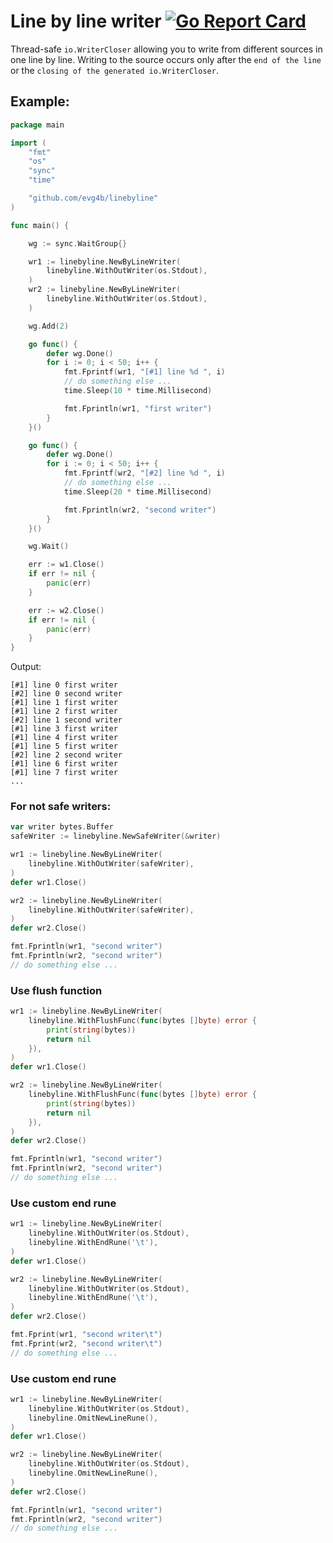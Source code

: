 # Line by line writer [![Go Report Card](https://goreportcard.com/badge/github.com/evg4b/linebyline)](https://goreportcard.com/report/github.com/evg4b/linebyline)

Thread-safe `io.WriterCloser` allowing you to write from different sources in one line by line.
Writing to the source occurs only after the `end of the line` or the `closing of the generated io.WriterCloser`.

## Example:

``` GO
package main

import (
	"fmt"
	"os"
	"sync"
	"time"

	"github.com/evg4b/linebyline"
)

func main() {

	wg := sync.WaitGroup{}

	wr1 := linebyline.NewByLineWriter(
	    linebyline.WithOutWriter(os.Stdout),
	)
	wr2 := linebyline.NewByLineWriter(
	    linebyline.WithOutWriter(os.Stdout),
	)

	wg.Add(2)

	go func() {
		defer wg.Done()
		for i := 0; i < 50; i++ {
			fmt.Fprintf(wr1, "[#1] line %d ", i)
			// do something else ...
			time.Sleep(10 * time.Millisecond)

			fmt.Fprintln(wr1, "first writer")
		}
	}()

	go func() {
		defer wg.Done()
		for i := 0; i < 50; i++ {
			fmt.Fprintf(wr2, "[#2] line %d ", i)
			// do something else ...
			time.Sleep(20 * time.Millisecond)

			fmt.Fprintln(wr2, "second writer")
		}
	}()

	wg.Wait()

	err := w1.Close()
	if err != nil {
		panic(err)
	}

	err := w2.Close()
	if err != nil {
		panic(err)
	}
}
```

Output:

```
[#1] line 0 first writer
[#2] line 0 second writer
[#1] line 1 first writer
[#1] line 2 first writer
[#2] line 1 second writer
[#1] line 3 first writer
[#1] line 4 first writer
[#1] line 5 first writer
[#2] line 2 second writer
[#1] line 6 first writer
[#1] line 7 first writer
...
```

### For not safe writers:

``` GO
var writer bytes.Buffer
safeWriter := linebyline.NewSafeWriter(&writer)

wr1 := linebyline.NewByLineWriter(
    linebyline.WithOutWriter(safeWriter),
)
defer wr1.Close()

wr2 := linebyline.NewByLineWriter(
    linebyline.WithOutWriter(safeWriter),
)
defer wr2.Close()

fmt.Fprintln(wr1, "second writer")
fmt.Fprintln(wr2, "second writer")
// do something else ...

```

### Use flush function

``` GO
wr1 := linebyline.NewByLineWriter(
    linebyline.WithFlushFunc(func(bytes []byte) error {
        print(string(bytes))
        return nil
    }),
)
defer wr1.Close()

wr2 := linebyline.NewByLineWriter(
    linebyline.WithFlushFunc(func(bytes []byte) error {
        print(string(bytes))
        return nil
    }),
)
defer wr2.Close()

fmt.Fprintln(wr1, "second writer")
fmt.Fprintln(wr2, "second writer")
// do something else ...
```

### Use custom end rune

``` GO
wr1 := linebyline.NewByLineWriter(
    linebyline.WithOutWriter(os.Stdout),
    linebyline.WithEndRune('\t'),
)
defer wr1.Close()

wr2 := linebyline.NewByLineWriter(
    linebyline.WithOutWriter(os.Stdout),
    linebyline.WithEndRune('\t'),
)
defer wr2.Close()

fmt.Fprint(wr1, "second writer\t")
fmt.Fprint(wr2, "second writer\t")
// do something else ...
```

### Use custom end rune

``` GO
wr1 := linebyline.NewByLineWriter(
    linebyline.WithOutWriter(os.Stdout),
    linebyline.OmitNewLineRune(),
)
defer wr1.Close()

wr2 := linebyline.NewByLineWriter(
    linebyline.WithOutWriter(os.Stdout),
    linebyline.OmitNewLineRune(),
)
defer wr2.Close()

fmt.Fprintln(wr1, "second writer")
fmt.Fprintln(wr2, "second writer")
// do something else ...
```